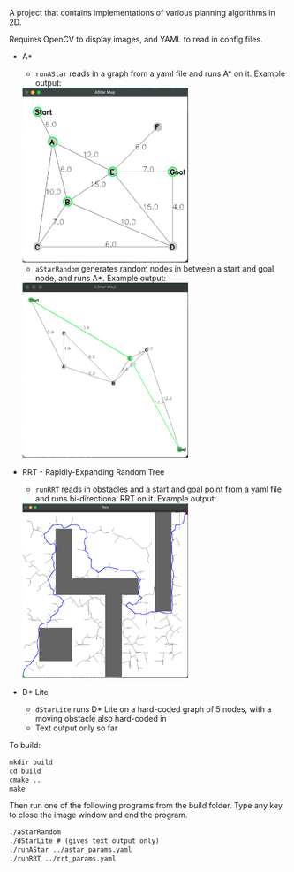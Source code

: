 A project that contains implementations of various planning algorithms in 2D. 

Requires OpenCV to display images, and YAML to read in config files.

* A* 

	* `runAStar` reads in a graph from a yaml file and runs A* on it. Example output:
	
	<img src="./AStar.png" width="300">
	
	* `aStarRandom` generates random nodes in between a start and goal node, and runs A*. Example output:
	
	<img src="./AStarRandom.png" width="300">

* RRT - Rapidly-Expanding Random Tree
	* `runRRT` reads in obstacles and a start and goal point from a yaml file and runs bi-directional RRT on it. Example output:

	<img src="./RRT.png" width="300">

* D* Lite 
	* `dStarLite` runs D* Lite on a hard-coded graph of 5 nodes, with a moving obstacle also hard-coded in
	* Text output only so far

To build:

```
mkdir build
cd build
cmake ..
make
```

Then run one of the following programs from the build folder. Type any key to close the image window and end the program.

```
./aStarRandom 
./dStarLite # (gives text output only)
./runAStar ../astar_params.yaml
./runRRT ../rrt_params.yaml
```

